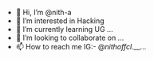 - 👋 Hi, I’m @nith-a
- 👀 I’m interested in Hacking
- 🌱 I’m currently learning UG ...
- 💞️ I’m looking to collaborate on ...
- 📫 How to reach me IG:- @_nithoffcl_.__...

<!---
nith-a/nith-a is a ✨ special ✨ repository because its `README.md` (this file) appears on your GitHub profile.
You can click the Preview link to take a look at your changes.
--->
